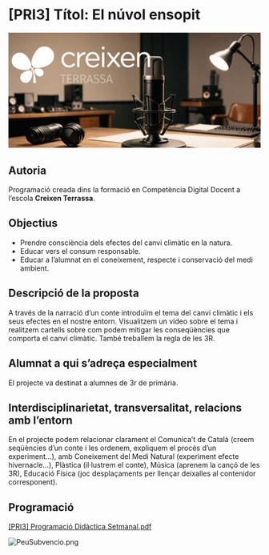 # [PRI3] Títol: El núvol ensopit

![PortadaCreixen](PortadaCreixen.png)

## **Autoria**

Programació creada dins la formació en Competència Digital Docent a l’escola **Creixen Terrassa**.

## **Objectius**

- Prendre consciència dels efectes del canvi climàtic en la natura.
- Educar vers el consum responsable.
- Educar a l’alumnat en el coneixement, respecte i conservació del medi ambient.

## **Descripció de la proposta**

A través de la narració d’un conte introduïm el tema del canvi climàtic i els seus efectes en el nostre entorn. Visualitzem un vídeo sobre el tema i realitzem cartells sobre com podem mitigar les conseqüències que comporta el canvi climàtic. També treballem la regla de les 3R.

## **Alumnat a qui s’adreça especialment**

El projecte va destinat a alumnes de 3r de primària.

## **Interdisciplinarietat, transversalitat, relacions amb l’entorn**

En el projecte podem relacionar clarament el Comunica’t de Català (creem seqüències d’un conte i les ordenem, expliquem el procés d’un experiment…), amb Coneixement del Medi Natural (experiment efecte hivernacle…), Plàstica (il·lustrem el conte), Música (aprenem la cançó de les 3R), Educació Física (joc desplaçaments per llençar deixalles al contenidor corresponent).

## Programació


[[PRI3] Programació Didàctica Setmanal.pdf](Programaci%C3%B3%20Did%C3%A0ctica/PRI3_Programaci%C3%B3_Did%C3%A0ctica_Setmanal.pdf)

![PeuSubvencio.png](PeuSubvenci%C3%B3.png)
